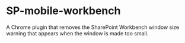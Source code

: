 # SP-mobile-workbench
A Chrome plugin that removes the SharePoint Workbench window size warning that appears when the window is made too small.
